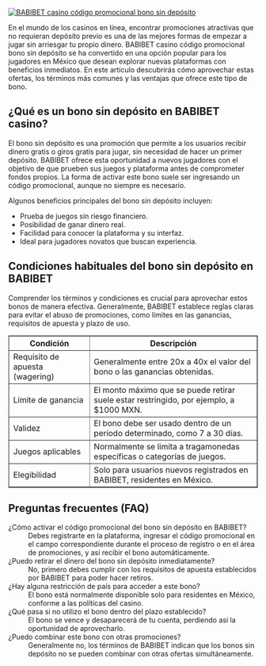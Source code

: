 [![BABIBET casino código promocional bono sin depósito](https://123-caf.pages.dev/gitsignup.png)](https://vrmoo.ru/Bt82HjjY)

<div>   <p>En el mundo de los casinos en línea, encontrar promociones atractivas que no requieran depósito previo es una de las mejores formas de empezar a jugar sin arriesgar tu propio dinero. BABIBET casino código promocional bono sin depósito se ha convertido en una opción popular para los jugadores en México que desean explorar nuevas plataformas con beneficios inmediatos. En este artículo descubrirás cómo aprovechar estas ofertas, los términos más comunes y las ventajas que ofrece este tipo de bono.</p>    <h2>¿Qué es un bono sin depósito en BABIBET casino?</h2>   <p>El bono sin depósito es una promoción que permite a los usuarios recibir dinero gratis o giros gratis para jugar, sin necesidad de hacer un primer depósito. BABIBET ofrece esta oportunidad a nuevos jugadores con el objetivo de que prueben sus juegos y plataforma antes de comprometer fondos propios. La forma de activar este bono suele ser ingresando un código promocional, aunque no siempre es necesario.</p>   <p>Algunos beneficios principales del bono sin depósito incluyen:</p>   <ul>     <li>Prueba de juegos sin riesgo financiero.</li>     <li>Posibilidad de ganar dinero real.</li>     <li>Facilidad para conocer la plataforma y su interfaz.</li>     <li>Ideal para jugadores novatos que buscan experiencia.</li>   </ul>    <h2>Condiciones habituales del bono sin depósito en BABIBET</h2>   <p>Comprender los términos y condiciones es crucial para aprovechar estos bonos de manera efectiva. Generalmente, BABIBET establece reglas claras para evitar el abuso de promociones, como límites en las ganancias, requisitos de apuesta y plazo de uso.</p>   <table border="1" cellpadding="8" cellspacing="0" style="border-collapse: collapse; width: 100%;">     <thead>       <tr>         <th>Condición</th>         <th>Descripción</th>       </tr>     </thead>     <tbody>       <tr>         <td>Requisito de apuesta (wagering)</td>         <td>Generalmente entre 20x a 40x el valor del bono o las ganancias obtenidas.</td>       </tr>       <tr>         <td>Límite de ganancia</td>         <td>El monto máximo que se puede retirar suele estar restringido, por ejemplo, a $1000 MXN.</td>       </tr>       <tr>         <td>Validez</td>         <td>El bono debe ser usado dentro de un período determinado, como 7 a 30 días.</td>       </tr>       <tr>         <td>Juegos aplicables</td>         <td>Normalmente se limita a tragamonedas específicas o categorías de juegos.</td>       </tr>       <tr>         <td>Elegibilidad</td>         <td>Solo para usuarios nuevos registrados en BABIBET, residentes en México.</td>       </tr>     </tbody>   </table>    <h2>Preguntas frecuentes (FAQ)</h2>   <dl>     <dt>¿Cómo activar el código promocional del bono sin depósito en BABIBET?</dt>     <dd>Debes registrarte en la plataforma, ingresar el código promocional en el campo correspondiente durante el proceso de registro o en el área de promociones, y así recibir el bono automáticamente.</dd>      <dt>¿Puedo retirar el dinero del bono sin depósito inmediatamente?</dt>     <dd>No, primero debes cumplir con los requisitos de apuesta establecidos por BABIBET para poder hacer retiros.</dd>      <dt>¿Hay alguna restricción de país para acceder a este bono?</dt>     <dd>El bono está normalmente disponible solo para residentes en México, conforme a las políticas del casino.</dd>      <dt>¿Qué pasa si no utilizo el bono dentro del plazo establecido?</dt>     <dd>El bono se vence y desaparecerá de tu cuenta, perdiendo así la oportunidad de aprovecharlo.</dd>      <dt>¿Puedo combinar este bono con otras promociones?</dt>     <dd>Generalmente no, los términos de BABIBET indican que los bonos sin depósito no se pueden combinar con otras ofertas simultáneamente.</dd>   </dl>   </div>